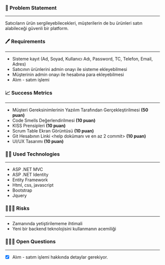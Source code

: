 ### 🤝 Problem Statement

---

Satıcıların ürün sergileyebilecekleri, müşterilerin de bu ürünleri satın alabileceği güvenli bir platform. 

### 🖊️ Requirements

---

- Sisteme kayıt (Ad, Soyad, Kullanıcı Adı, Password, TC, Telefon, Email, Adres)
- Satıcının ürünlerini admin onayı ile sisteme ekleyebilmesi
- Müşterinin admin onayı ile hesabına para ekleyebilmesi
- Alım - satım işlemi

### 📈 Success Metrics

---

- Müşteri Gereksinimlerinin Yazılım Tarafından Gerçekleştirilmesi **(50 puan)**
- Code Smells Değerlendirilmesi **(10 puan)**
- KISS Prensipleri **(10 puan)**
- Scrum Table Ekran Görüntüsü **(10 puan)**
- Git Hesabının Linki <help dokümanı ve en az 2 commit> **(10 puan)**
- UI/UX Tasarımı **(10 puan)**

### 🐱‍💻 Used Technologies

---

- ASP .NET MVC
- ASP .NET Identity
- Entity Framework
- Html, css, javascript
- Bootstrap
- Jquery

### 🤦🏼‍♀️ Risks

---

- Zamanında yetiştirilememe ihtimali
- Yeni bir backend teknolojisini kullanmanın acemiliği

### 🤷🏼‍♂️ Open Questions

---

- [x]  Alım - satım işlemi hakkında detaylar gerekiyor.
